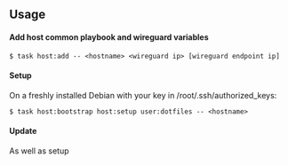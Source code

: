## Usage

#### Add host common playbook and wireguard variables

```console
$ task host:add -- <hostname> <wireguard ip> [wireguard endpoint ip]
```

#### Setup

On a freshly installed Debian with your key in /root/.ssh/authorized_keys:

```console
$ task host:bootstrap host:setup user:dotfiles -- <hostname>
```

#### Update

As well as setup

